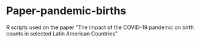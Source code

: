 # Paper-pandemic-births
 R scripts used on the paper "The Impact of the COVID-19 pandemic on birth counts in selected Latin American Countries"
